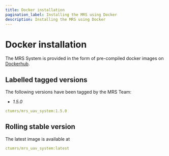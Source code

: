 ```yaml
---
title: Docker installation
pagination_label: Installing the MRS using Docker
description: Installing the MRS using Docker
---
```


# Docker installation

The MRS System is provided in the form of pre-compiled docker images on [Dockerhub](https://hub.docker.com/repository/docker/ctumrs/mrs_uav_system).

## Labelled tagged versions

The following versions have been tagged by the MRS Team:

* *1.5.0*
```yaml
ctumrs/mrs_uav_system:1.5.0
```

## Rolling stable version

The latest image is available at

```yaml
ctumrs/mrs_uav_system:latest
```
